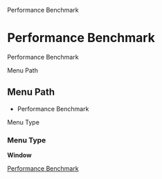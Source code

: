 
Performance Benchmark
# Performance Benchmark


Performance Benchmark

Menu Path
## Menu Path



- Performance Benchmark

Menu Type
### Menu Type

**Window**


[Performance Benchmark](../../window-performance-benchmark.md)